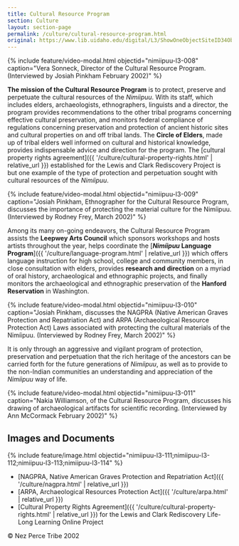 ```yaml
---
title: Cultural Resource Program
section: Culture
layout: section-page
permalink: /culture/cultural-resource-program.html
original: https://www.lib.uidaho.edu/digital/L3/ShowOneObjectSiteID34ObjectID89.html
---
```


{% include feature/video-modal.html objectid="nimiipuu-l3-008" caption="Vera Sonneck, Director of the Cultural Resource Program. (Interviewed by Josiah Pinkham February 2002)" %}

**The mission of the Cultural Resource Program** is to protect, preserve and perpetuate the cultural resources of the _Nimíipuu_. With its staff, which includes elders, archaeologists, ethnographers, linguists and a director, the program provides recommendations to the other tribal programs concerning effective cultural preservation, and monitors federal compliance of regulations concerning preservation and protection of ancient historic sites and cultural properties on and off tribal lands. The **Circle of Elders**, made up of tribal elders well informed on cultural and historical knowledge, provides indispensable advice and direction for the program. The [cultural property rights agreement]({{ '/culture/cultural-property-rights.html' | relative_url }}) established for the Lewis and Clark Rediscovery Project is but one example of the type of protection and perpetuation sought with cultural resources of the _Nimíipuu_.

{% include feature/video-modal.html objectid="nimiipuu-l3-009" caption="Josiah Pinkham, Ethnographer for the Cultural Resource Program, discusses the importance of protecting the material culture for the Nimíipuu. (Interviewed by Rodney Frey, March 2002)" %}

Among its many on-going endeavors, the Cultural Resource Program assists the **Leepwey Arts Council** which sponsors workshops and hosts artists throughout the year, helps coordinate the [**_Nimíipuu_ Language Program**]({{ '/culture/language-program.html' | relative_url }}) which offers language instruction for high school, college and community members, in close consultation with elders, provides **research and direction** on a myriad of oral history, archaeological and ethnographic projects, and finally monitors the archaeological and ethnographic preservation of the **Hanford Reservation** in Washington.

{% include feature/video-modal.html objectid="nimiipuu-l3-010" caption="Josiah Pinkham, discusses the NAGPRA (Native American Graves Protection and Repatriation Act) and ARPA (Archaeological Resource Protection Act) Laws associated with protecting the cultural materials of the Nimíipuu. (Interviewed by Rodney Frey, March 2002)" %}

It is only through an aggressive and vigilant program of protection, preservation and perpetuation that the rich heritage of the ancestors can be carried forth for the future generations of _Nimíipuu_, as well as to provide to the non-Indian communities an understanding and appreciation of the _Nimíipuu_ way of life.

{% include feature/video-modal.html objectid="nimiipuu-l3-011" caption="Nakia Williamson, of the Cultural Resource Program, discusses his drawing of archaeological artifacts for scientific recording. (Interviewed by Ann McCormack February 2002)" %}

## Images and Documents 

{% include feature/image.html objectid="nimiipuu-l3-111;nimiipuu-l3-112;nimiipuu-l3-113;nimiipuu-l3-114" %}

- [NAGPRA, Native American Graves Protection and Repatriation Act]({{ '/culture/nagpra.html' | relative_url }})
- [ARPA, Archaeological Resources Protection Act]({{ '/culture/arpa.html' | relative_url }})
- [Cultural Property Rights Agreement]({{ '/culture/cultural-property-rights.html' | relative_url }}) for the Lewis and Clark Rediscovery Life-Long Learning Online Project 

© Nez Perce Tribe 2002

